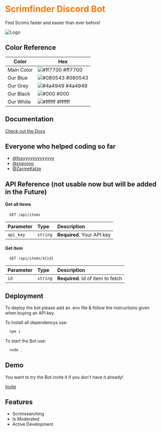 
<h1 style="color: #ff7700;">Scrimfinder Discord Bot</h1>

Find Scrims faster and easier than ever before!


![Logo](https://maierfabian.de/images/hipingu.png)

## Color Reference

| Color             | Hex                                                                |
| ----------------- | ------------------------------------------------------------------ |
| Main Color | ![#ff7700](https://via.placeholder.com/10/ff7700?text=+) #ff7700 |
| Our Blue | ![#080543](https://via.placeholder.com/10/080543?text=+) #080543 |
| Our Grey | ![#4a4949](https://via.placeholder.com/10/4a4949?text=+) #4a4949 |
| Our Black | ![#000](https://via.placeholder.com/10/000?text=+) #000 |
| Our White | ![#ffffff](https://via.placeholder.com/10/ffffff?text=+) #ffffff |



## Documentation

[Check out the Docs](https://docs.scrimfinder.de)


## Everyone who helped coding so far

- [@foxyyyyyyyyyyyyy](https://www.github.com/foxyyyyyyyyyyyyy)
- [@snayooo](https://www.github.com/snayooo)
- [@ZarmeKatze](https://www.github.com/ZarmeKatze)



## API Reference (not usable now but will be added in the Future)

#### Get all items

```http
  GET /api/items
```

| Parameter | Type     | Description                |
| :-------- | :------- | :------------------------- |
| `api_key` | `string` | **Required**. Your API key |

#### Get item

```http
  GET /api/items/${id}
```

| Parameter | Type     | Description                       |
| :-------- | :------- | :-------------------------------- |
| `id`      | `string` | **Required**. Id of item to fetch |




## Deployment

To deploy the bot please add an .env file & follow the instructions given when buying an API key.

To Install all dependencys use:
```bash
  npm i
```

To start the Bot use:
```bash
  node .
```


## Demo

You want to try the Bot invite it if you don't have it already! 

[Invite](https://scrimfinder.de)

## Features

- Scrimsearching
- Is Moderated
- Active Development


